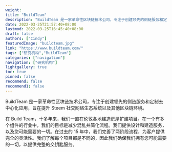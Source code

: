 ```yaml
---
weight: 
title: "BuildTeam"
description: "BuildTeam 是一家革命性区块链技术公司，专注于创建领先的侧链服务和定制去中心化应用，旨在提升 Steem 社交网络生态系统以及其他区块链环境"
date: 2022-03-25T21:57:40+08:00
lastmod: 2022-03-25T16:45:40+08:00
draft: false
authors: ["Cindy"]
featuredImage: "buildteam.jpg"
link: "https://www.buildteam.com/"
tags: ["研究机构","BuildTeam"]
categories: ["navigation"]
navigation: ["研究机构"]
lightgallery: true
toc: true
pinned: false
recommend: false
recommend1: false
---
```


BuildTeam 是一家革命性区块链技术公司，专注于创建领先的侧链服务和定制去中心化应用，旨在提升 Steem 社交网络生态系统以及其他区块链环境。

在 Build Team，十多年来，我们一直在伦敦各地建造房屋扩建项目。在一个有多个组件的行业中，我们的目标是减少混乱并简化流程。我们提供设计和建造服务，以及您可能需要的一切。在过去的 15 年中，我们完善了两阶段流程，为客户提供完全的灵活性。我们了解每个项目都是不同的，因此我们确保我们拥有您可能需要的一切，以提供完整的交钥匙服务。